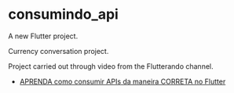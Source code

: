 # consumindo_api

A new Flutter project.

Currency conversation project.

Project carried out through video from the Flutterando channel.

- [APRENDA como consumir APIs da maneira CORRETA no Flutter](https://www.youtube.com/watch?v=BJX98D2BSRg&ab_channel=JacobMouradaFlutterando)
